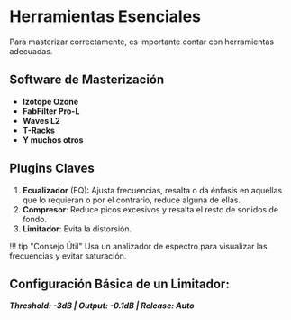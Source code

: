 
# Herramientas Esenciales 

Para masterizar correctamente, es importante contar con herramientas adecuadas.

##  Software de Masterización
- **Izotope Ozone**
- **FabFilter Pro-L**
- **Waves L2**
- **T-Racks**
- **Y muchos otros**

##  Plugins Claves
1. **Ecualizador** (EQ): Ajusta frecuencias, resalta o da énfasis en aquellas que lo requieran o por el contrario, reduce alguna de ellas.
2. **Compresor**: Reduce picos excesivos y resalta el resto de sonidos de fondo.
3. **Limitador**: Evita la distorsión.

!!! tip "Consejo Útil"
    Usa un analizador de espectro para visualizar las frecuencias y evitar saturación.

##  Configuración Básica de un Limitador:
***Threshold: -3dB  |  Output: -0.1dB  |  Release: Auto***


